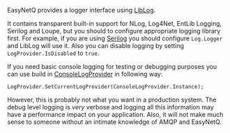 EasyNetQ provides a logger interface using [LibLog](https://github.com/damianh/LibLog). 

It contains transparent built-in support for NLog, Log4Net, EntLib Logging, Serilog and Loupe, but you should to configure appropriate logging library first. For example, if you are using [Serilog](https://github.com/serilog/serilog) you should configure `Log.Logger` and LibLog will use it. 
Also you can disable logging by setting `LogProvider.IsDisabled` to `true`.

If you need basic console logging for testing or debugging purposes you can use build in [ConsoleLogProvider](https://github.com/Pliner/EasyNetQ/blob/8b58d9163741af2cdb092ce51ca27537c7f8b05d/Source/EasyNetQ/Logging/ConsoleLoggingProvider.cs) in following way:

`LogProvider.SetCurrentLogProvider(ConsoleLogProvider.Instance);            `

However, this is probably not what you want in a production system. The debug level logging is _very_ verbose and logging all this information may have a performance impact on your application. Also, it will not make much sense to someone without an intimate knowledge of AMQP and EasyNetQ.